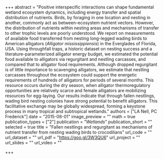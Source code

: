 +++
abstract = "Positive interspecific interactions can shape fundamental wetland ecosystem dynamics, including energy transfer and spatial distribution of nutrients. Birds, by foraging in one location and nesting in another, commonly act as between-ecosystem nutrient vectors. However, the distribution of nutrients within nesting areas and mechanisms of transfer to other trophic levels are poorly understood. We report on measurements of available food transferred from nesting long-legged wading birds to American alligators (*Alligator mississippiensis*) in the Everglades of Florida, USA. Using throughfall traps, a historic dataset on nesting success and a literature-parameterized alligator energy budget, we estimated the potential food available to alligators via regurgitant and nestling carcasses, and compared that to alligator food requirements. Although dropped regurgitant is of little importance to scavenging alligators, we estimate that nestling carcasses throughout the ecosystem could support the energetic requirements of hundreds of alligators for periods of several months. This resource occurs during the dry season, when alligator thermoregulatory opportunities are relatively scarce and female alligators are mobilizing resources for egg-laying. Our results indicate that through fallen nestlings, wading bird nesting colonies have strong potential to benefit alligators. This facilitative exchange may be globally widespread, forming a keystone process in many tropical and subtropical wetlands."
authors = ["LA Nell, PC Frederick"]
date = "2015-08-01"
image_preview = ""
math = true
publication_types = ["2"]
publication = "*Wetlands*"
publication_short = ""
selected = true
title = "Fallen nestlings and regurgitant as mechanisms of nutrient transfer from nesting wading birds to crocodilians"
url_code = ""
url_dataset = ""
url_pdf = "https://goo.gl/3W3QU6"
url_project = ""
url_slides = ""
url_video = ""


+++
